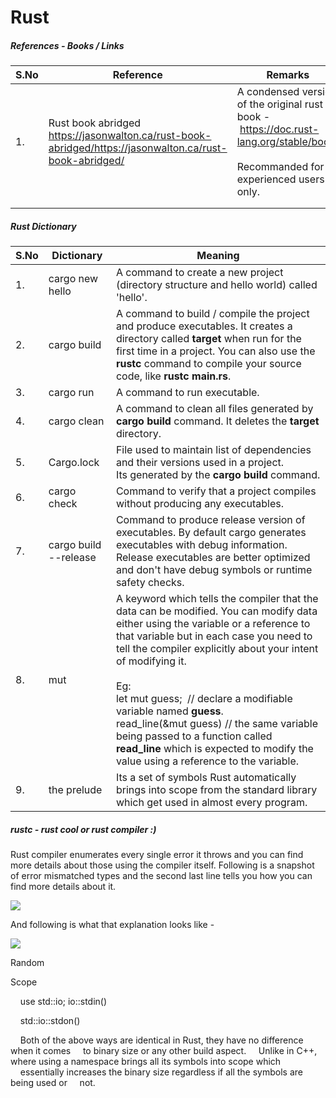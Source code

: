 # Rust

##### References - Books / Links

| S.No | Reference                                                                                                    | Remarks                                                                                                                                 |
| ---- | ------------------------------------------------------------------------------------------------------------ | --------------------------------------------------------------------------------------------------------------------------------------- |
| 1.   | Rust book abridged <br/>https://jasonwalton.ca/rust-book-abridged/https://jasonwalton.ca/rust-book-abridged/ | A condensed version of the original rust book - https://doc.rust-lang.org/stable/book/<br/><br/>Recommanded for experienced users only. |
|      |                                                                                                              |                                                                                                                                         |
|      |                                                                                                              |                                                                                                                                         |

##### Rust Dictionary

| S.No | Dictionary            | Meaning                                                                                                                                                                                                                                                                                                                                                                                                                                                                                                 |
| ---- | --------------------- | ------------------------------------------------------------------------------------------------------------------------------------------------------------------------------------------------------------------------------------------------------------------------------------------------------------------------------------------------------------------------------------------------------------------------------------------------------------------------------------------------------- |
| 1.   | cargo new hello       | A command to create a new project (directory structure and hello world) called 'hello'.                                                                                                                                                                                                                                                                                                                                                                                                                 |
| 2.   | cargo build           | A command to build / compile the project and produce executables. It creates a directory called **target** when run for the first time in a project. You can also use the **rustc** command to compile your source code, like **rustc main.rs**.                                                                                                                                                                                                                                                        |
| 3.   | cargo run             | A command to run executable.                                                                                                                                                                                                                                                                                                                                                                                                                                                                            |
| 4.   | cargo clean           | A command to clean all files generated by **cargo build** command. It deletes the **target** directory.                                                                                                                                                                                                                                                                                                                                                                                                 |
| 5.   | Cargo.lock            | File used to maintain list of dependencies and their versions used in a project.<br/>Its generated by the **cargo build** command.                                                                                                                                                                                                                                                                                                                                                                      |
| 6.   | cargo check           | Command to verify that a project compiles without producing any executables.                                                                                                                                                                                                                                                                                                                                                                                                                            |
| 7.   | cargo build --release | Command to produce release version of executables. By default cargo generates executables with debug information. Release executables are better optimized and don't have debug symbols or runtime safety checks.                                                                                                                                                                                                                                                                                       |
| 8.   | mut                   | A keyword which tells the compiler that the data can be modified. You can modify data either using the variable or a reference to that variable but in each case you need to tell the compiler explicitly about your intent of modifying it.<br/><br/>Eg:<br/>let mut guess;  // declare a modifiable variable named **guess**.<br/>read_line(&mut guess) // the same variable being passed to a function called **read_line** which is expected to modify the value using a reference to the variable. |
| 9.   | the prelude           | Its a set of symbols Rust automatically brings into scope from the standard library which get used in almost every program.                                                                                                                                                                                                                                                                                                                                                                             |



##### rustc - rust cool or rust compiler :)

Rust compiler enumerates every single error it throws and you can find more details about those using the compiler itself.
Following is a snapshot of error mismatched types and the second last line tells you how you can find more details about it.

![](/home/abhishek/Pictures/Screenshots/Screenshot%20from%202025-06-27%2005-20-18.png)

And following is what that explanation looks like - 

![](/home/abhishek/Pictures/Screenshots/Screenshot%20from%202025-06-27%2005-45-42.png)



Random

Scope

    use std::io; io::stdin()

    std::io::stdon()

    Both of the above ways are identical in Rust, they have no difference when it comes
    to binary size or any other build aspect.
    Unlike in C++, where using a namespace brings all its symbols into scope which
    essentially increases the binary size regardless if all the symbols are being used or
    not.
     
